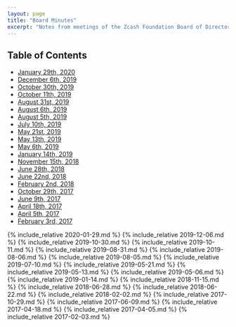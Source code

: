 ```yaml
---
layout: page
title: "Board Minutes"
excerpt: "Notes from meetings of the Zcash Foundation Board of Directors."
---
```


## Table of Contents

- [January 29th, 2020](#january-29-2020)
- [December 6th, 2019](#december-6-2019)
- [October 30th, 2019](#october-30-2019)
- [October 11th, 2019](#october-11-2019)
- [August 31st, 2019](#august-31-2019)
- [August 6th, 2019](#august-6-2019)
- [August 5th, 2019](#august-5-2019)
- [July 10th, 2019](#july-10-2019)
- [May 21st, 2019](#may-21-2019)
- [May 13th, 2019](#may-13-2019)
- [May 6th, 2019](#may-6-2019)
- [January 14th, 2019](#january-14-2019)
- [November 15th, 2018](#november-15-2018)
- [June 28th, 2018](#june-28-2018)
- [June 22nd, 2018](#june-22-2018)
- [February 2nd, 2018](#february-2-2018)
- [October 29th, 2017](#october-29-2017)
- [June 9th, 2017](#june-9-2017)
- [April 18th, 2017](#april-18-2017)
- [April 5th, 2017](#april-5-2017)
- [February 3rd, 2017](#february-3-2017)


{% include_relative 2020-01-29.md %}
{% include_relative 2019-12-06.md %}
{% include_relative 2019-10-30.md %}
{% include_relative 2019-10-11.md %}
{% include_relative 2019-08-31.md %}
{% include_relative 2019-08-06.md %}
{% include_relative 2019-08-05.md %}
{% include_relative 2019-07-10.md %}
{% include_relative 2019-05-21.md %}
{% include_relative 2019-05-13.md %}
{% include_relative 2019-05-06.md %}
{% include_relative 2019-01-14.md %}
{% include_relative 2018-11-15.md %}
{% include_relative 2018-06-28.md %}
{% include_relative 2018-06-22.md %}
{% include_relative 2018-02-02.md %}
{% include_relative 2017-10-29.md %}
{% include_relative 2017-06-09.md %}
{% include_relative 2017-04-18.md %}
{% include_relative 2017-04-05.md %}
{% include_relative 2017-02-03.md %}

